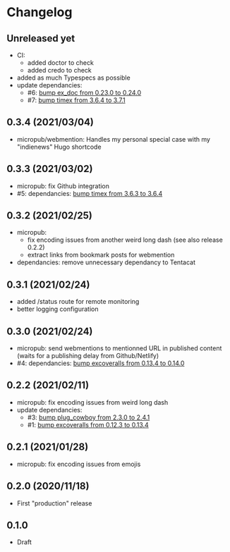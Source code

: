 # Changelog

## Unreleased yet
- CI: 
    - added doctor to check
    - added credo to check
- added as much Typespecs as possible
- update dependancies:
    - #6: [bump ex_doc from 0.23.0 to 0.24.0](https://github.com/jpcaruana/last_crusader/pull/6)
    - #7: [bump timex from 3.6.4 to 3.7.1](https://github.com/jpcaruana/last_crusader/pull/7)

## 0.3.4 (2021/03/04)
- micropub/webmention: Handles my personal special case with my "indienews" Hugo shortcode

## 0.3.3 (2021/03/02)
- micropub: fix Github integration
- #5: dependancies: [bump timex from 3.6.3 to 3.6.4](https://github.com/jpcaruana/last_crusader/pull/5)

## 0.3.2 (2021/02/25)
- micropub: 
    - fix encoding issues from another weird long dash (see also release 0.2.2)
    - extract links from bookmark posts for webmention
- dependancies: remove unnecessary dependancy to Tentacat

## 0.3.1 (2021/02/24)
- added /status route for remote monitoring
- better logging configuration

## 0.3.0 (2021/02/24)
- micropub: send webmentions to mentionned URL in published content (waits for a publishing delay from Github/Netlify)
- #4: dependancies: [bump excoveralls from 0.13.4 to 0.14.0](https://github.com/jpcaruana/last_crusader/pull/4)

## 0.2.2 (2021/02/11)
- micropub: fix encoding issues from weird long dash
- update dependancies:
    - #3: [bump plug_cowboy from 2.3.0 to 2.4.1](https://github.com/jpcaruana/last_crusader/pull/3)
    - #1: [bump excoveralls from 0.12.3 to 0.13.4](https://github.com/jpcaruana/last_crusader/pull/1)

## 0.2.1 (2021/01/28)
- micropub: fix encoding issues from emojis

## 0.2.0 (2020/11/18)
- First "production" release

## 0.1.0
- Draft 
